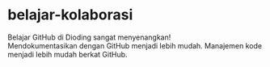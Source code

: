 # belajar-kolaborasi
Belajar GitHub di Dioding sangat menyenangkan!<br>
Mendokumentasikan dengan GitHub menjadi lebih mudah.
Manajemen kode menjadi lebih mudah berkat GitHub.
